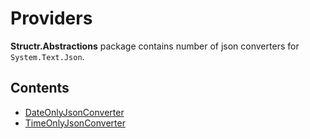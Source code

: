 # Providers

**Structr.Abstractions** package contains number of json converters for `System.Text.Json`.

## Contents

* [DateOnlyJsonConverter](DateOnlyJsonConverter.md)
* [TimeOnlyJsonConverter](TimeOnlyJsonConverter.md)